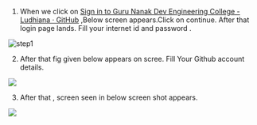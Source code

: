 1.  When we click on [Sign in to Guru Nanak Dev Engineering College - Ludhiana · GitHub](http://gdy.club/git) ,Below screen appears.Click on continue. After that login page lands. Fill your internet id and password .

![step1](C:\Users\dell\Documents\GitHub\github-tutorials\media\git_step1.png)

2. After that fig given below appears on scree. Fill Your Github account details.

![](C:\Users\dell\Documents\GitHub\github-tutorials\media\git%20step3.png)

3. After that , screen seen in below screen shot appears.

![](C:\Users\dell\Documents\GitHub\github-tutorials\media\git%20step4.png)

